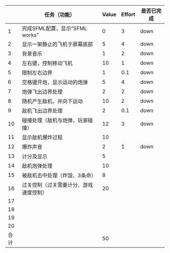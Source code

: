 |    | 任务（功能）                    |  Value    | Effort    | 是否已完成  |
|-----|---------------------------------|-----------|-----------|------------|
|1    | 完成SFML配置，显示“SFML works”| 0         |3          |     down   |
|2    | 显示一架静止的飞机于屏幕底部    | 5         |4          |     down   |
|3    | 背景音乐                        | 1         |2          |     down   |
|4    | 左右键，控制移动飞机            | 10        |1          |     down   |
|5    | 限制左右边界                    | 1         |0.1        |     down   |
|6    | 空格键开炮，显示运动的炮弹      | 5         |4          |     down   |
|7    | 炮弹飞出边界处理                | 2         |2          |     down   |
|8    | 随机产生敌机，并向下运动        | 10        |2          |     down   |
|9    | 敌机飞出边界处理                | 2         |0.1        |     down   |
|10   | 碰撞处理（敌机与炮弹，玩家碰撞）| 12        |3          |     down   |
|11   | 显示敌机爆炸过程                | 10        |           |            |
|12   | 爆炸声音                        | 2         |1          |     down   |
|13   | 计分及显示                      | 5         |           |            |
|14   | 敌机炮弹处理                    | 10        |           |            |
|15   | 被敌机击中处理（炸毁、3条命）   | 8         |           |            |
|16   | 过关控制（过关需要计分、游戏速度控制）| 20  |           |            |
|17   |                                 |           |           |            |
|18   |                                 |           |           |            |
|19   |                                 |           |           |            |
|20   |                                 |           |           |            |
|合计 |                                 | 50     |           |            |


